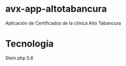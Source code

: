 # avx-app-altotabancura
Aplicación de Certificados de la clínica Alto Tabancura

# Tecnología
Stein php 5.6
